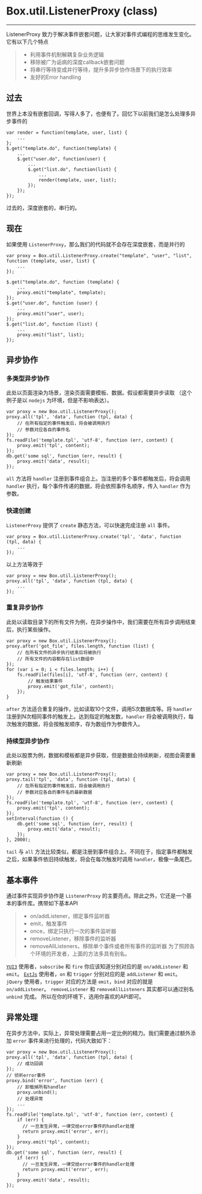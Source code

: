 # Box.util.ListenerProxy (class)

---


ListenerProxy 致力于解决事件嵌套问题，让大家对事件式编程的思维发生变化。它有以下几个特点

> - 利用事件机制解耦复杂业务逻辑
> - 移除被广为诟病的深度callback嵌套问题
> - 将串行等待变成并行等待，提升多异步协作场景下的执行效率
> - 友好的Error handling


## 过去

世界上本没有嵌套回调，写得人多了，也便有了。回忆下以前我们是怎么处理多异步事件的

```
var render = function(template, user, list) {
    ...
};
$.get("template.do", function(template) {
    ...
    $.get("user.do", function(user) {
        ...
        $.get("list.do", function(list) {
            ...
            render(template, user, list);
        });
    });
});
```

过去的，深度嵌套的，串行的。 

## 现在

如果使用 `ListenerProxy`，那么我们的代码就不会存在深度嵌套，而是并行的

```
var proxy = Box.util.ListenerProxy.create("template", "user", "list", function (template, user, list) {
    ...
});

$.get("template.do", function (template) {
    ...
    proxy.emit("template", template);
});
$.get("user.do", function (user) {
    ...
    proxy.emit("user", user);
});
$.get("list.do", function (list) {
    ...
    proxy.emit("list", list);
});
```


## 异步协作

### 多类型异步协作

此处以页面渲染为场景，渲染页面需要模板、数据。假设都需要异步读取 （这个例子是以 `nodejs` 为环境，但是不影响表达）。

```
var proxy = new Box.util.ListenerProxy();
proxy.all('tpl', 'data', function (tpl, data) {
    // 在所有指定的事件触发后，将会被调用执行
    // 参数对应各自的事件名
});
fs.readFile('template.tpl', 'utf-8', function (err, content) {
    proxy.emit('tpl', content);
});
db.get('some sql', function (err, result) {
    proxy.emit('data', result);
});
```

`all` 方法将 `handler` 注册到事件组合上。当注册的多个事件都触发后，将会调用 `handler` 执行，每个事件传递的数据，将会依照事件名顺序，传入 `handler` 作为参数。

### 快速创建

`ListenerProxy` 提供了 `create` 静态方法，可以快速完成注册 `all` 事件。

```
var proxy = Box.util.ListenerProxy.create('tpl', 'data', function (tpl, data) {
    ...
});
```

以上方法等效于

```
var proxy = new Box.util.ListenerProxy();
proxy.all('tpl', 'data', function (tpl, data) {
    ...
});
```



### 重复异步协作

此处以读取目录下的所有文件为例，在异步操作中，我们需要在所有异步调用结束后，执行某些操作。

```
var proxy = new Box.util.ListenerProxy();
proxy.after('got_file', files.length, function (list) {
    // 在所有文件的异步执行结束后将被执行
    // 所有文件的内容都存在list数组中
});
for (var i = 0; i < files.length; i++) {
    fs.readFile(files[i], 'utf-8', function (err, content) {
        // 触发结果事件
        proxy.emit('got_file', content);
    });
}
```

`after` 方法适合重复的操作，比如读取10个文件，调用5次数据库等。将 `handler` 注册到N次相同事件的触发上。达到指定的触发数，`handler` 将会被调用执行，每次触发的数据，将会按触发顺序，存为数组作为参数传入。



### 持续型异步协作

此处以股票为例，数据和模板都是异步获取，但是数据会持续刷新，视图会需要重新刷新

```
var proxy = new Box.util.ListenerProxy();
proxy.tail('tpl', 'data', function (tpl, data) {
    // 在所有指定的事件触发后，将会被调用执行
    // 参数对应各自的事件名的最新数据
});
fs.readFile('template.tpl', 'utf-8', function (err, content) {
    proxy.emit('tpl', content);
});
setInterval(function () {
    db.get('some sql', function (err, result) {
        proxy.emit('data', result);
    });
}, 2000);
```

`tail` 与 `all` 方法比较类似，都是注册到事件组合上。不同在于，指定事件都触发之后，如果事件依旧持续触发，将会在每次触发时调用 `handler`，极像一条尾巴。


## 基本事件

通过事件实现异步协作是 `ListenerProxy` 的主要亮点。除此之外，它还是一个基本的事件库。携带如下基本API

> - on/addListener，绑定事件监听器
> - emit，触发事件
> - once，绑定只执行一次的事件监听器
> - removeListener，移除事件的监听器
> - removeAllListeners，移除单个事件或者所有事件的监听器
为了照顾各个环境的开发者，上面的方法多具有别名。

[`YUI3`](http://yuilibrary.com/) 使用者，`subscribe` 和 `fire` 你应该知道分别对应的是 `on/addListener` 和 `emit`。
[`ExtJs`](http://www.sencha.com/) 使用者，`on` 和 `trigger` 分别对应的是 `addListener` 和 `emit`。
`jQuery` 使用者，`trigger` 对应的方法是 `emit`，`bind` 对应的就是 `on/addListener`。
`removeListener` 和 `removeAllListeners` 其实都可以通过别名 `unbind` 完成。
所以在你的环境下，选用你喜欢的API即可。


## 异常处理

在异步方法中，实际上，异常处理需要占用一定比例的精力。我们需要通过额外添加 `error` 事件来进行处理的，代码大致如下：

```
var proxy = new Box.util.ListenerProxy();
proxy.all('tpl', 'data', function (tpl, data) {
    // 成功回调
});
// 侦听error事件
proxy.bind('error', function (err) {
    // 卸载掉所有handler
    proxy.unbind();
    // 处理异常
    ...
});
fs.readFile('template.tpl', 'utf-8', function (err, content) {
    if (err) {
      // 一旦发生异常，一律交给error事件的handler处理
      return proxy.emit('error', err);
    }
    proxy.emit('tpl', content);
});
db.get('some sql', function (err, result) {
    if (err) {
      // 一旦发生异常，一律交给error事件的handler处理
      return proxy.emit('error', err);
    }
    proxy.emit('data', result);
});
```